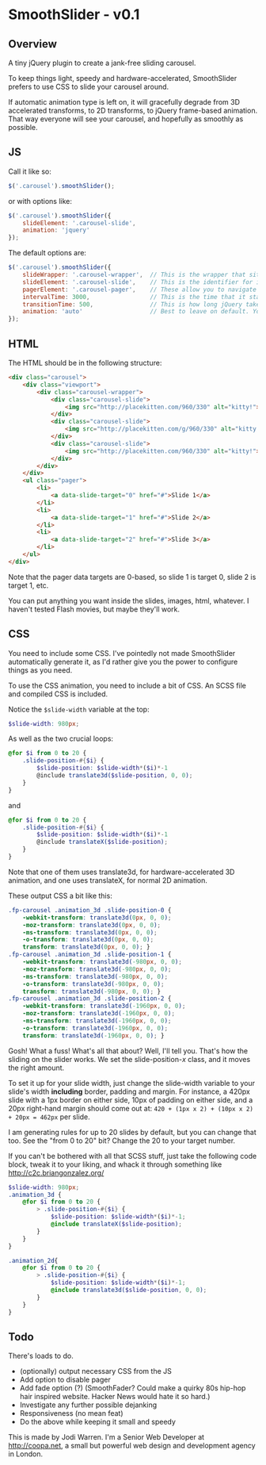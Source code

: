 # SmoothSlider - v0.1

## Overview

A tiny jQuery plugin to create a jank-free sliding carousel.

To keep things light, speedy and hardware-accelerated, SmoothSlider prefers to use CSS to slide your carousel around.

If automatic animation type is left on, it will gracefully degrade from 3D accelerated transforms, to 2D transforms, to jQuery frame-based animation. That way everyone will see your carousel, and hopefully as smoothly as possible.

## JS

Call it like so:

```js
$('.carousel').smoothSlider();
```

or with options like:
```js
$('.carousel').smoothSlider({
	slideElement: '.carousel-slide',
	animation: 'jquery'
});
```

The default options are:

```js
$('.carousel').smoothSlider({
	slideWrapper: '.carousel-wrapper', 	// This is the wrapper that sits inside the viewport.
	slideElement: '.carousel-slide', 	// This is the identifier for individual slides.
	pagerElement: '.carousel-pager', 	// These allow you to navigate to individual pages.
	intervalTime: 3000, 				// This is the time that it stays on each slide
	transitionTime: 500,				// This is how long jQuery takes to switch between slides - remember to sync up your CSS with this value
	animation: 'auto'					// Best to leave on default. You can override and hard-set any of the following: "2d", "3d", or "jquery"
});
```

## HTML

The HTML should be in the following structure:

```html
<div class="carousel">
	<div class="viewport">
		<div class="carousel-wrapper">
			<div class="carousel-slide">
				<img src="http://placekitten.com/960/330" alt="kitty!">
			</div>
			<div class="carousel-slide">
				<img src="http://placekitten.com/g/960/330" alt="kitty!">
			</div>
			<div class="carousel-slide">
				<img src="http://placekitten.com/960/330" alt="kitty!">
			</div>
		</div>
	</div>
	<ul class="pager">
		<li>
			<a data-slide-target="0" href="#">Slide 1</a>
		</li>
		<li>
			<a data-slide-target="1" href="#">Slide 2</a>
		</li>
		<li>
			<a data-slide-target="2" href="#">Slide 3</a>
		</li>
	</ul>
</div>
```

Note that the pager data targets are 0-based, so slide 1 is target 0, slide 2 is target 1, etc. 

You can put anything you want inside the slides, images, html, whatever. I haven't tested Flash movies, but maybe they'll work.

## CSS

You need to include some CSS. I've pointedly not made SmoothSlider automatically generate it, as I'd rather give you the power to configure things as you need.

To use the CSS animation, you need to include a bit of CSS. An SCSS file and compiled CSS is included.

Notice the `$slide-width` variable at the top:
```scss
$slide-width: 980px;
```
As well as the two crucial loops:
```scss
@for $i from 0 to 20 {
	.slide-position-#{$i} {
		$slide-position: $slide-width*($i)*-1
		@include translate3d($slide-position, 0, 0);
	}
}
```
and
```scss
@for $i from 0 to 20 {
	.slide-position-#{$i} {
		$slide-position: $slide-width*($i)*-1
		@include translateX($slide-position);
	}
}
```
Note that one of them uses translate3d, for hardware-accelerated 3D animation, and one uses translateX, for normal 2D animation. 

These output CSS a bit like this:
```css
.fp-carousel .animation_3d .slide-position-0 {
	-webkit-transform: translate3d(0px, 0, 0);
	-moz-transform: translate3d(0px, 0, 0);
	-ms-transform: translate3d(0px, 0, 0);
	-o-transform: translate3d(0px, 0, 0);
	transform: translate3d(0px, 0, 0); }
.fp-carousel .animation_3d .slide-position-1 {
	-webkit-transform: translate3d(-980px, 0, 0);
	-moz-transform: translate3d(-980px, 0, 0);
	-ms-transform: translate3d(-980px, 0, 0);
	-o-transform: translate3d(-980px, 0, 0);
	transform: translate3d(-980px, 0, 0); }
.fp-carousel .animation_3d .slide-position-2 {
	-webkit-transform: translate3d(-1960px, 0, 0);
	-moz-transform: translate3d(-1960px, 0, 0);
	-ms-transform: translate3d(-1960px, 0, 0);
	-o-transform: translate3d(-1960px, 0, 0);
	transform: translate3d(-1960px, 0, 0); }
```
Gosh! What a fuss! What's all that about? Well, I'll tell you. That's how the sliding on the slider works. We set the slide-position-*x* class, and it moves the right amount. 

To set it up for your slide width, just change the slide-width variable to your slide's width **including** border, padding and margin. For instance, a 420px slide with a 1px border on either side, 10px of padding on either side, and a 20px right-hand margin should come out at: `420 + (1px x 2) + (10px x 2) + 20px = 462px` per slide.

I am generating rules for up to 20 slides by default, but you can change that too. See the "from 0 to 20" bit? Change the 20 to your target number.

If you can't be bothered with all that SCSS stuff, just take the following code block, tweak it to your liking, and whack it through something like http://c2c.briangonzalez.org/
```scss
$slide-width: 980px;
.animation_3d {
	@for $i from 0 to 20 {
		> .slide-position-#{$i} {
			$slide-position: $slide-width*($i)*-1;
			@include translateX($slide-position);
		}
	}
}

.animation_2d{
	@for $i from 0 to 20 {
		> .slide-position-#{$i} {
			$slide-position: $slide-width*($i)*-1;
			@include translate3d($slide-position, 0, 0);
		}
	}
}
```
## Todo

There's loads to do.

- (optionally) output necessary CSS from the JS
- Add option to disable pager
- Add fade option (?) (SmoothFader? Could make a quirky 80s hip-hop hair inspired website. Hacker News would hate it so hard.)
- Investigate any further possible dejanking
- Responsiveness (no mean feat)
- Do the above while keeping it small and speedy

This is made by Jodi Warren. I'm a Senior Web Developer at http://coopa.net, a small but powerful web design and development agency in London.